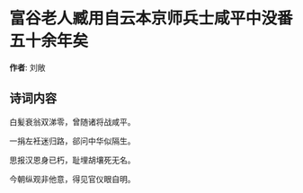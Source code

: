 # 富谷老人臧用自云本京师兵士咸平中没番五十余年矣

**作者**: 刘敞

## 诗词内容

白髪衰翁双涕零，曾随诸将战咸平。

一捐左衽迷归路，郤问中华似隔生。

思报汉恩身已朽，耻埋胡壤死无名。

今朝纵观非他意，得见官仪眼自明。


